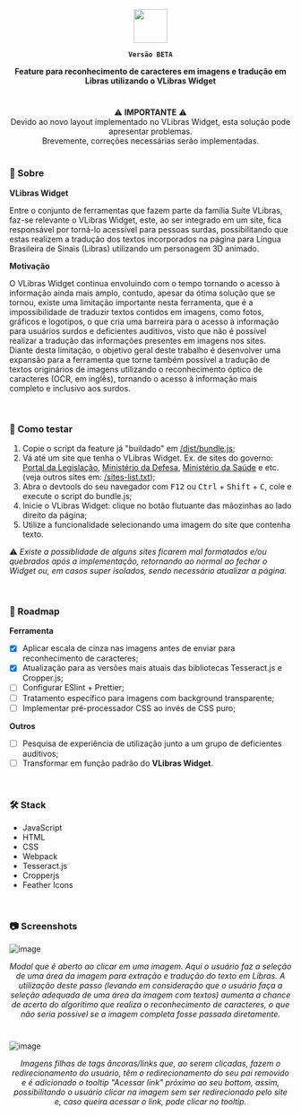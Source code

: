 <div align="center">
<img height="60" src="https://user-images.githubusercontent.com/56923620/210437941-54e89bba-4a9f-4c64-94db-bfabf3eb88af.png" />

<b>` Versão BETA ` </b>

<b>Feature para reconhecimento de caracteres em imagens e tradução em Libras utilizando o VLibras Widget</b>
</div>

#
<div align="center">
  
⚠️ **IMPORTANTE** ⚠️<br>
Devido ao novo layout implementado no VLibras Widget, esta solução pode apresentar problemas.<br>
Brevemente, correções necessárias serão implementadas.
</div>

#

### :pencil: Sobre
**VLibras Widget**

Entre o conjunto de ferramentas que fazem parte da família Suíte VLibras, faz-se relevante o VLibras Widget, este, ao ser integrado em um site, fica responsável por torná-lo acessível para pessoas surdas, possibilitando que estas realizem a tradução dos textos incorporados na página para Língua Brasileira de Sinais (Libras) utilizando um personagem 3D animado. 

**Motivação**

O VLibras Widget continua envoluindo com o tempo tornando o acesso à informação ainda mais amplo, contudo, apesar da ótima solução que se tornou, existe uma limitação importante nesta ferramenta, que é a impossibilidade de traduzir textos contidos em imagens, como fotos, gráficos e logotipos, o que cria uma barreira para o acesso à informação para usuários surdos e deficientes auditivos, visto que não é possível realizar a tradução das informações presentes em imagens nos sites. Diante desta limitação, o objetivo geral deste trabalho é desenvolver uma expansão para a ferramenta que torne também possível a tradução de textos originários de imagens utilizando o reconhecimento óptico de caracteres (OCR, em inglês), tornando o acesso à informação mais completo e inclusivo aos surdos.

<br/>

### :test_tube: Como testar
1. Copie o script da feature já "buildado" em <a href="https://raw.githubusercontent.com/diegofrr/vlibras-widget-ocr/main/dist/bundle.js">/dist/bundle.js</a>;
2. Vá até um site que tenha o VLibras Widget. Ex. de sites do governo: <a href="http://www4.planalto.gov.br/legislacao/
">Portal da Legislação</a>, <a href="https://www.gov.br/defesa/pt-br">Ministério da Defesa</a>, <a href="https://www.gov.br/saude/pt-br
">Ministério da Saúde<a/> e etc. (veja outros sites em: <a href="https://github.com/diegofrr/vlibras-widget-ocr/blob/main/sites-list.txt">/sites-list.txt</a>);
3. Abra o devtools do seu navegador com <kbd>F12</kbd> ou <kbd>Ctrl</kbd> + <kbd>Shift</kbd> + <kbd>C</kbd>, cole e execute o script do bundle.js;
4. Inicie o VLibras Widget: clique no botão flutuante das mãozinhas ao lado direito da página;
5. Utilize a funcionalidade selecionando uma imagem do site que contenha texto.

⚠️ _Existe a possiblidade de alguns sites ficarem mal formatados e/ou quebrados após a implementação, retornando ao normal ao fechar o Widget ou, em casos super isolados, sendo necessário atualizar a página._

<br/>  

### 🚀 Roadmap

**Ferramenta**

- [x] Aplicar escala de cinza nas imagens antes de enviar para reconhecimento de caracteres;
- [x] Atualização para as versões mais atuais das bibliotecas Tesseract.js e Cropper.js;
- [ ] Configurar ESlint + Prettier;
- [ ] Tratamento específico para imagens com background transparente;
- [ ] Implementar pré-processador CSS ao invés de CSS puro;

**Outros**
- [ ] Pesquisa de experiência de utilização junto a um grupo de deficientes auditivos;
- [ ] Transformar em função padrão do **VLibras Widget**.

<br/>  

### 🛠️ Stack
  
  - JavaScript
  - HTML
  - CSS 
  - Webpack
  - Tesseract.js
  - Cropperjs
  - Feather Icons

<br/>

### :camera: Screenshots

![image](https://user-images.githubusercontent.com/56923620/209585701-90d5550a-163a-4556-b209-98ad4cfc99dd.png)
<div align="center">
<i>Modal que é aberto ao clicar em uma imagem. Aqui o usuário faz a seleção de uma área da imagem para extração e tradução do texto em Libras. A utilização deste passo (levando em consideração que o usuário faça a seleção adequada de uma área da imagem com textos) aumenta a chance de acerto do algorítimo que realiza o reconhecimento de caracteres, o que não seria possível se a imagem completa fosse passada diretamente.</i>
</div>

#

![image](https://user-images.githubusercontent.com/56923620/209585793-1e3760ee-3f66-4936-a60f-a7f3cb01cbf6.png)
<div align="center">
<i>Imagens filhas de tags âncoras/links que, ao serem clicadas, fazem o redirecionamento do usuário, têm o redirecionamento do seu pai removido e é adicionado o tooltip "Acessar link" próximo ao seu bottom, assim, possibilitando o usuário clicar na imagem sem ser redirecionado pelo site e, caso queira acessar o link, pode clicar no tooltip.</i>
</div>
